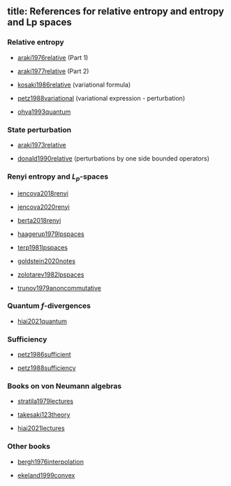 title: References for relative entropy and entropy and Lp spaces 
---





### Relative entropy

* [araki1976relative](araki1976relative) (Part 1)

* [araki1977relative](araki1977relative)  (Part 2)

* [kosaki1986relative](kosaki1986relative) (variational formula)

* [petz1988variational](petz1988variational) (variational expression - perturbation)

* [ohya1993quantum](BOOK_ohya1993quantum)


### State perturbation

* [araki1973relative](araki1973relative) 

* [donald1990relative](donald1990relative) (perturbations by one side bounded operators)






### Renyi entropy and $L_p$-spaces


* [jencova2018renyi](jencova2018renyi)

* [jencova2020renyi](jencova2020renyi)

* [berta2018renyi](berta2018renyi)

* [haagerup1979lpspaces](haagerup1979lpspaces)

* [terp1981lpspaces](terp1981lpspaces)

* [goldstein2020notes](goldstein2020notes)

* [zolotarev1982lpspaces](zolotarev1982lpspaces)

* [trunov1979anoncommutative](trunov1979anoncommutative)

### Quantum $f$-divergences


* [hiai2021quantum](BOOK_hiai2021quantum)


### Sufficiency

* [petz1986sufficient](petz1986sufficient)

* [petz1988sufficiency](petz1988sufficiency)



### Books on von Neumann algebras

* [stratila1979lectures](BOOK_stratila1979lectures)

* [takesaki123theory](BOOK_takesaki123theory)

* [hiai2021lectures](BOOK_hiai2021lectures)


### Other books


* [bergh1976interpolation](BOOK_bergh1976interpolation)

* [ekeland1999convex](BOOK_ekeland1999convex)
